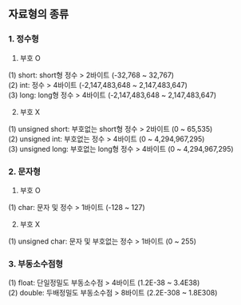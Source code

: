 ## 자료형의 종류


### 1. 정수형
1) 부호 O <br>

(1) short: short형 정수  > 2바이트 (-32,768 ~ 32,767) <br>
(2) int: 정수            > 4바이트 (-2,147,483,648 ~ 2,147,483,647) <br>
(3) long: long형 정수    > 4바이트 (-2,147,483,648 ~ 2,147,483,647) <br>

2) 부호 X <br>

(1) unsigned short: 부호없는 short형 정수  > 2바이트 (0 ~ 65,535) <br>
(2) unsigned int: 부호없는 정수            > 4바이트 (0 ~ 4,294,967,295) <br>
(3) unsigned long: 부호없는 long형 정수    > 4바이트 (0 ~ 4,294,967,295) <br>


### 2. 문자형
1) 부호 O <br>

(1) char: 문자 및 정수  > 1바이트 (-128 ~ 127) <br>

2) 부호 X <br>

(1) unsigned char: 문자 및 부호없는 정수  > 1바이트 (0 ~ 255) <br>


### 3. 부동소수점형
(1) float: 단일정밀도 부동소수점  > 4바이트 (1.2E-38 ~ 3.4E38) <br>
(2) double: 두배정밀도 부동소수점 > 8바이트 (2.2E-308 ~ 1.8E308) <br>
